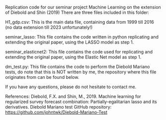 Replication code for our seminar project Machine Learning on the extension of Diebold and Shin (2019)
There are three files included in this folder:

H1_gdp.csv: This is the main data file, containing data from 1999 till 2016 (no data extension till 2023 unfortunately!)

seminar_lasso: This file contains the code written in python replicating and extending the original paper, using the LASSO model as step 1. 

seminar_elasticnet2: This file contains the code used for replicating and extending the original paper, using the Elastic Net model as step 1. 

dm_test.py: This file contains the code to perform the Diebold Mariano tests, do note that this is NOT written by me, the repository where this file originates from can be found below.

If you have any questions, please do not hesitate to contact me.


References:
Diebold, F.X. and Shin, M., 2019. Machine learning for regularized survey forecast combination: Partially-egalitarian lasso and its derivatives. 
Diebold Mariano test GitHub repository: https://github.com/johntwk/Diebold-Mariano-Test
